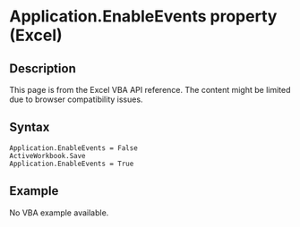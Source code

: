 # Application.EnableEvents property (Excel)

## Description
This page is from the Excel VBA API reference. The content might be limited due to browser compatibility issues.

## Syntax
```vba
Application.EnableEvents = False 
ActiveWorkbook.Save 
Application.EnableEvents = True
```

## Example
No VBA example available.
